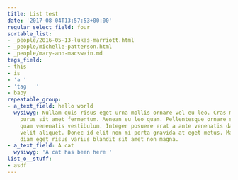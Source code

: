 ```yaml
---
title: List test
date: '2017-08-04T13:57:53+00:00'
regular_select_field: four
sortable_list:
- _people/2016-05-13-lukas-marriott.html
- _people/michelle-patterson.html
- _people/mary-ann-macswain.md
tags_field:
- this
- is
- 'a '
- 'tag   '
- baby
repeatable_group:
- a_text_field: hello world
  wysiwyg: Nullam quis risus eget urna mollis ornare vel eu leo. Cras mattis consectetur
    purus sit amet fermentum. Aenean eu leo quam. Pellentesque ornare sem lacinia
    quam venenatis vestibulum. Integer posuere erat a ante venenatis dapibus posuere
    velit aliquet. Donec id elit non mi porta gravida at eget metus. Maecenas sed
    diam eget risus varius blandit sit amet non magna.
- a_text_field: A cat
  wysiwyg: 'A cat has been here '
list_o__stuff:
- asdf
---
```

